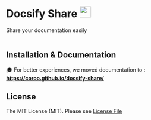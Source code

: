 # Docsify Share <img src="https://coroo.github.io/docsify-share/assets/img/logo.svg" width="30px">

Share your documentation easily
<br/>
<br/>

## Installation & Documentation

:mortar_board: For better experiences, we moved documentation to : __https://coroo.github.io/docsify-share/__

## License

The MIT License (MIT). Please see [License File](https://github.com/coroo/docsify-chart/blob/master/LICENSE)
